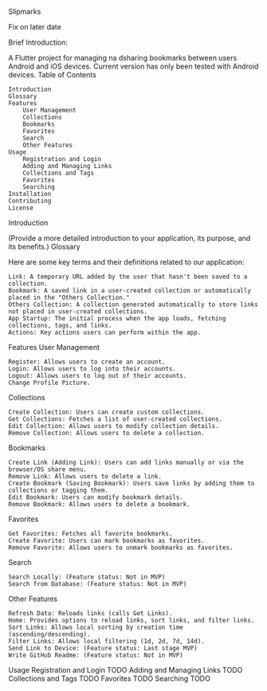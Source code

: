 Slipmarks

Fix on later date

Brief Introduction: 

A Flutter project for managing na dsharing bookmarks between users Android and iOS devices.
Current version has only been tested with Android devices.
Table of Contents

    Introduction
    Glossary
    Features
        User Management
        Collections
        Bookmarks
        Favorites
        Search
        Other Features
    Usage
        Registration and Login
        Adding and Managing Links
        Collections and Tags
        Favorites
        Searching
    Installation
    Contributing
    License

Introduction

(Provide a more detailed introduction to your application, its purpose, and its benefits.)
Glossary

Here are some key terms and their definitions related to our application:

    Link: A temporary URL added by the user that hasn't been saved to a collection.
    Bookmark: A saved link in a user-created collection or automatically placed in the "Others Collection."
    Others Collection: A collection generated automatically to store links not placed in user-created collections.
    App Startup: The initial process when the app loads, fetching collections, tags, and links.
    Actions: Key actions users can perform within the app.

Features
User Management

    Register: Allows users to create an account.
    Login: Allows users to log into their accounts.
    Logout: Allows users to log out of their accounts.
    Change Profile Picture.

Collections

    Create Collection: Users can create custom collections.
    Get Collections: Fetches a list of user-created collections.
    Edit Collection: Allows users to modify collection details.
    Remove Collection: Allows users to delete a collection.

Bookmarks

    Create Link (Adding Link): Users can add links manually or via the browser/OS share menu.
    Remove Link: Allows users to delete a link.
    Create Bookmark (Saving Bookmark): Users save links by adding them to collections or tagging them.
    Edit Bookmark: Users can modify bookmark details.
    Remove Bookmark: Allows users to delete a bookmark.

Favorites

    Get Favorites: Fetches all favorite bookmarks.
    Create Favorite: Users can mark bookmarks as favorites.
    Remove Favorite: Allows users to unmark bookmarks as favorites.

Search

    Search Locally: (Feature status: Not in MVP)
    Search from Database: (Feature status: Not in MVP)

Other Features

    Refresh Data: Reloads links (calls Get Links).
    Home: Provides options to reload links, sort links, and filter links.
    Sort Links: Allows local sorting by creation time (ascending/descending).
    Filter Links: Allows local filtering (1d, 2d, 7d, 14d).
    Send Link to Device: (Feature status: Last stage MVP)
    Write GitHub Readme: (Feature status: Not in MVP)

Usage
Registration and Login
TODO
Adding and Managing Links
TODO
Collections and Tags
TODO
Favorites
TODO
Searching
TODO
